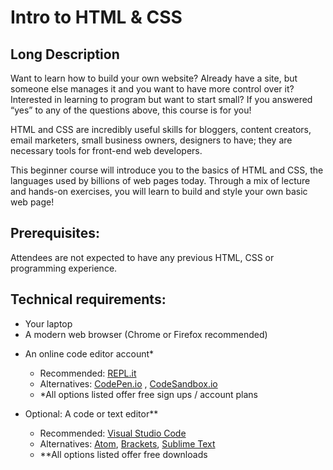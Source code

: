 # Intro to HTML & CSS
 
## Long Description
 
Want to learn how to build your own website? Already have a site, but someone else manages it and you want to have more control over it? Interested in learning to program but want to start small? If you answered “yes” to any of the questions above, this course is for you!
 
HTML and CSS are incredibly useful skills for bloggers, content creators, email marketers, small business owners, designers to have; they are necessary tools for front-end web developers.
 
This beginner course will introduce you to the basics of HTML and CSS, the languages used by billions of web pages today. Through a mix of lecture and hands-on exercises, you will learn to build and style your own basic web page!
 
 
## Prerequisites:
 
Attendees are not expected to have any previous HTML, CSS or programming experience.
 
 
## Technical requirements:
* Your laptop
* A modern web browser (Chrome or Firefox recommended)
- An online code editor account*
    - Recommended: [REPL.it](https://replit.com/)
    - Alternatives: [CodePen.io](https://codepen.io/) , [CodeSandbox.io](https://codesandbox.io/)
    - *All options listed offer free sign ups / account plans

- Optional: A code or text editor**
    - Recommended: [Visual Studio Code](https://code.visualstudio.com/)
    - Alternatives: [Atom](https://atom.io/), [Brackets](http://brackets.io/), [Sublime Text](https://www.sublimetext.com/) 
    - **All options listed offer free downloads